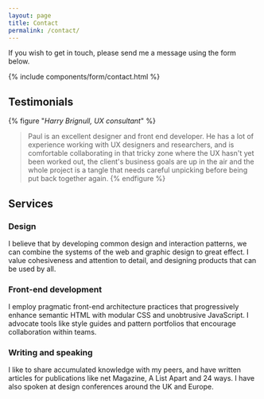 ```yaml
---
layout: page
title: Contact
permalink: /contact/
---
```

If you wish to get in touch, please send me a message using the form below.

{% include components/form/contact.html %}

## Testimonials
{% figure "<cite>Harry Brignull, UX consultant</cite>" %}
> Paul is an excellent designer and front end developer. He has a lot of experience working with UX designers and researchers, and is comfortable collaborating in that tricky zone where the UX hasn't yet been worked out, the client's business goals are up in the air and the whole project is a tangle that needs careful unpicking before being put back together again.
{% endfigure %}

## Services

### Design
I believe that by developing common design and interaction patterns, we can combine the systems of the web and graphic design to great effect. I value cohesiveness and attention to detail, and designing products that can be used by all.

### Front-end development
I employ pragmatic front-end architecture practices that progressively enhance semantic HTML with modular CSS and unobtrusive JavaScript. I advocate tools like style guides and pattern portfolios that encourage collaboration within teams.

### Writing and speaking
I like to share accumulated knowledge with my peers, and have written articles for publications like net Magazine, A List Apart and 24 ways. I have also spoken at design conferences around the UK and Europe.
